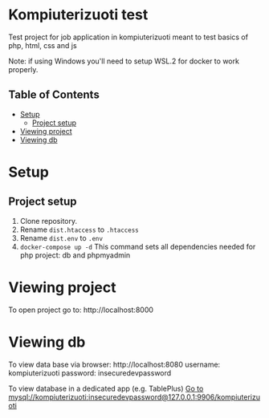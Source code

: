 Kompiuterizuoti test
============

Test project for job application in kompiuterizuoti meant to test basics of php, html, css and js

Note: if using Windows you'll need to setup WSL.2 for docker to work properly.

Table of Contents
-----
- [Setup](#setup)
  * [Project setup](#project-setup)
- [Viewing project](#viewing-project)
- [Viewing db](#viewing-db)

Setup
======
Project setup
-------------
1. Clone repository.
2. Rename `dist.htaccess` to `.htaccess`
3. Rename `dist.env` to `.env`
4. `docker-compose up -d`
This command sets all dependencies needed for php project: db and phpmyadmin


Viewing project
======
To open project go to: http://localhost:8000

Viewing db
======
To view data base via browser:
  http://localhost:8080
  username: kompiuterizuoti
  password: insecuredevpassword

To view database in a dedicated app (e.g. TablePlus)
[Go to mysql://kompiuterizuoti:insecuredevpassword@127.0.0.1:9906/kompiuterizuoti](mysql://kompiuterizuoti:insecuredevpassword@127.0.0.1:9906/kompiuterizuoti)

